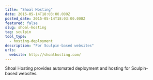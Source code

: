 ```yaml
---
title: "Shoal Hosting"
date: 2015-05-14T18:03:00.000Z
posted_date: 2015-05-14T18:03:00.000Z
featured: false
slug: shoal-hosting
tag: sculpin
tool_type: 
  - hosting-deployment
description: "For Sculpin-based websites"
urls:
  website: http://shoalhosting.com/
---
```

Shoal Hosting provides automated deployment and hosting for Sculpin-based websites.




